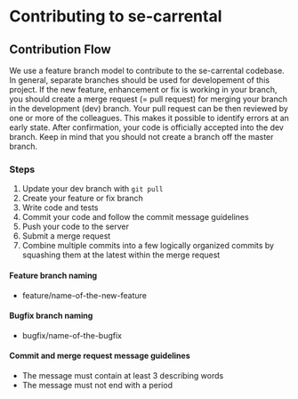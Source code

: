 # Contributing to se-carrental

## Contribution Flow

We use a feature branch model to contribute to the se-carrental codebase. In general, separate branches should be used for developement of this project.
If the new feature, enhancement or fix is working in your branch, you should create a merge request (= pull request) for merging your branch in the development (dev) branch.
Your pull request can be then reviewed by one or more of the colleagues. This makes it possible to identify errors at an early state. After confirmation, your code is officially accepted into the dev branch. Keep in mind that you should not create a branch off the master branch.

### Steps

1. Update your dev branch with `git pull`
2. Create your feature or fix branch
3. Write code and tests
4. Commit your code and follow the commit message guidelines
5. Push your code to the server
6. Submit a merge request
7. Combine multiple commits into a few logically organized commits by squashing them at the latest within the merge request

#### Feature branch naming
- feature/name-of-the-new-feature
#### Bugfix branch naming
- bugfix/name-of-the-bugfix

#### Commit and merge request message guidelines

- The message must contain at least 3 describing words
- The message must not end with a period
